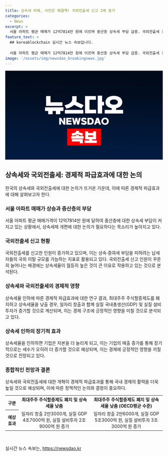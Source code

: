 ```yaml
---
title: 상속세 피해, 이민은 해결책! 국외전출세 신고 2배 증가
categories:
  - News
excerpt: >
  서울 아파트 평균 매매가 12억7814만 원에 이르며 중산층 상속세 부담 급증. 국외전출세 경기부양 수단 제안. 최대주주 주식할증제 폐지 및 상속세율 30%로 낮추면 2만3000개의 일자리 창출, 4조7000억 원 실질 GDP, 2조9000억 원 실질 설비투자 증가 예상. 연구 결과, 상속세 감면은 기업 매출 증가 및 장기적 세수 증가로 이어진다는 주장.
feature_text: >
  ## koreablockchain 실시간 뉴스 속보입니다.

  서울 아파트 평균 매매가 12억7814만 원에 이르며 중산층 상속세 부담 급증. 국외전출세 경기부양 수단 제안. 최대주주 주식할증제 폐지 및 상속세율 30%로 낮추면 2만3000개의 일자리 창출, 4조7000억 원 실질 GDP, 2조9000억 원 실질 설비투자 증가 예상. 연구 결과, 상속세 감면은 기업 매출 증가 및 장기적 세수 증가로 이어진다는 주장.
image: '/assets/img/newsdao_breakingnews.jpg'
---
```


<p><img src="/assets/img/newsdao_breakingnews.jpg" alt="koreablockchain 속보" /></p>

<h2 data-ke-size="size26">상속세와 국외전출세: 경제적 파급효과에 대한 논의</h2>

<p data-ke-size="size16">한국의 상속세와 국외전출세에 대한 논의가 뜨거운 가운데, 이에 따른 경제적 파급효과에 대해 살펴보고자 한다.</p>

<h3>서울 아파트 매매가 상승과 중산층의 부담</h3>

<p data-ke-size="size16">서울 아파트 평균 매매가격이 12억7814만 원에 달하여 중산층에 대한 상속세 부담이 커지고 있는 상황에서, 상속세제 개편에 대한 논의가 필요하다는 목소리가 높아지고 있다.</p>

<h3>국외전출세 신고 현황</h3>

<p data-ke-size="size16">국외전출세를 신고한 인원이 증가하고 있으며, 이는 상속·증여세 부담을 피하려는 납세자들의 국외 이탈 규모를 가늠하는 지표로 활용되고 있다. 국외전출세 신고 인원이 꾸준히 늘어나는 배경에는 상속세율이 월등히 높은 것이 큰 이유로 작용하고 있는 것으로 분석된다.</p>

<h3>상속세와 국외전출세의 경제적 영향</h3>

<p data-ke-size="size16">상속세율 인하에 따른 경제적 파급효과에 대한 연구 결과, 최대주주 주식할증제도를 폐지하고 상속세율을 낮출 경우, 일자리 창출과 함께 실질 국내총생산(GDP) 및 실질 설비투자가 증가할 것으로 계산되며, 이는 경제 구조에 긍정적인 영향을 미칠 것으로 분석되고 있다.</p>

<h3>상속세 인하의 장기적 효과</h3>

<p data-ke-size="size16">상속세율을 인하하면 기업은 자본을 더 늘리게 되고, 이는 기업의 매출 증가를 통해 장기적으로는 세수가 오히려 더 증가할 것으로 예상되며, 이는 경제에 긍정적인 영향을 끼칠 것으로 전망되고 있다.</p>

<h3>종합적인 전망과 결론</h3>

<p data-ke-size="size16">상속세와 국외전출세에 대한 개혁이 경제적 파급효과를 통해 국내 경제의 활력을 더욱 높일 것으로 예상되며, 이에 따른 정책적인 논의와 결정이 중요하다.</p>

<table>
    <tbody>
        <tr>
            <th style="text-align: center;">구분</th>
            <td style="text-align: center;"><b>최대주주 주식할증제도 폐지 및 상속세율 낮춤</b></td>
            <td style="text-align: center;"><b>최대주주 주식할증제도 폐지 및 상속세율 낮춤 (OECD평균 수준)</b></td>
        </tr>
        <tr>
            <th style="text-align: center;">예상 효과</th>
            <td style="text-align: center;">일자리 창출 2만3000개, 실질 GDP 4조7000억 원, 실질 설비투자 2조9000억 원 증가</td>
            <td style="text-align: center;">일자리 창출 2만6000개, 실질 GDP 5조3000억 원, 실질 설비투자 3조3000억 원 증가</td>
        </tr>
    </tbody>
</table>

<p data-ke-size="size16">&nbsp;</p>
실시간 뉴스 속보는, <a href="https://newsdao.kr" rel="dofollow">https://newsdao.kr</a>


